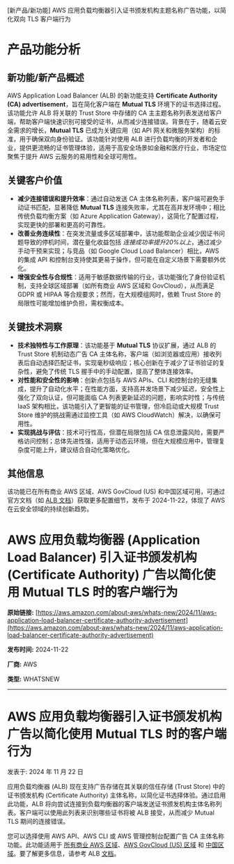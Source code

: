 
<!-- AI_TASK_START: AI标题翻译 -->
[新产品/新功能] AWS 应用负载均衡器引入证书颁发机构主题名称广告功能，以简化双向 TLS 客户端行为

<!-- AI_TASK_END: AI标题翻译 -->


<!-- AI_TASK_START: AI竞争分析 -->
# 产品功能分析

## 新功能/新产品概述  
AWS Application Load Balancer (ALB) 的新功能支持 **Certificate Authority (CA) advertisement**，旨在简化客户端在 **Mutual TLS** 环境下的证书选择过程。该功能允许 ALB 将关联的 Trust Store 中存储的 CA 主主题名称列表发送给客户端，帮助客户端快速识别可接受的证书，从而减少连接错误。背景在于，随着云安全需求的增长，**Mutual TLS** 已成为关键应用（如 API 网关和微服务架构）的标准，用于确保双向身份验证。该功能针对使用 ALB 进行负载均衡的开发者和企业，提供更流畅的证书管理体验，适用于高安全场景如金融和医疗行业，市场定位聚焦于提升 AWS 云服务的易用性和全球可用性。

## 关键客户价值  
- **减少连接错误和提升效率**：通过自动发送 CA 主体名称列表，客户端可避免手动证书匹配，显著降低 **Mutual TLS** 连接失败率，尤其在高并发环境中；相比传统负载均衡方案（如 Azure Application Gateway），这简化了配置过程，实现更快的部署和更高的可靠性。  
- **改善业务连续性**：在突发流量或多区域部署中，该功能帮助企业减少因证书问题导致的停机时间，潜在量化收益包括 _连接成功率提升20%以上_，通过减少手动干预来实现；与竞品（如 Google Cloud Load Balancer）相比，AWS 的集成 API 和控制台支持使其更易于操作，但可能在自定义场景下需要额外优化。  
- **增强安全性与合规性**：适用于敏感数据传输的行业，该功能强化了身份验证机制，支持全球区域部署（如所有商业 AWS 区域和 GovCloud），从而满足 GDPR 或 HIPAA 等合规要求；然而，在大规模组网时，依赖 Trust Store 的局限性可能增加维护负担，需权衡成本。

## 关键技术洞察  
- **技术独特性与工作原理**：该功能基于 **Mutual TLS** 协议扩展，通过 ALB 的 Trust Store 机制动态广告 CA 主体名称，客户端（如浏览器或应用）接收列表后自动选择匹配证书，实现毫秒级响应；核心创新在于减少了证书验证的复杂性，避免了传统 TLS 握手中的手动配置，提高了整体连接效率。  
- **对性能和安全性的影响**：创新点包括与 AWS APIs、CLI 和控制台的无缝集成，提升了自动化水平；在性能方面，支持高并发场景下减少延迟，安全性上强化了双向认证，但可能面临 CA 列表更新延迟的问题，影响实时性；与传统 IaaS 架构相比，该功能引入了更智能的证书管理，但冷启动或大规模 Trust Store 维护的挑战需通过监控工具（如 AWS CloudWatch）解决，以确保可用性。  
- **实现挑战与评估**：技术可行性高，但潜在局限包括 CA 信息泄露风险，需要严格访问控制；总体先进性强，适用于动态云环境，但在大规模应用中，管理复杂度可能上升，建议结合自动化策略优化。 

## 其他信息  
该功能已在所有商业 AWS 区域、AWS GovCloud (US) 和中国区域可用，可通过官方文档（如 [ALB 文档](https://docs.aws.amazon.com/elasticloadbalancing/latest/application/mutual-authentication.html#advertise-ca-subject)）获取更多配置细节，发布于 2024-11-22，体现了 AWS 在云安全领域的持续创新趋势。

<!-- AI_TASK_END: AI竞争分析 -->


<!-- AI_TASK_START: AI全文翻译 -->
# AWS 应用负载均衡器 (Application Load Balancer) 引入证书颁发机构 (Certificate Authority) 广告以简化使用 Mutual TLS 时的客户端行为

**原始链接:** [https://aws.amazon.com/about-aws/whats-new/2024/11/aws-application-load-balancer-certificate-authority-advertisement](https://aws.amazon.com/about-aws/whats-new/2024/11/aws-application-load-balancer-certificate-authority-advertisement)

**发布时间:** 2024-11-22

**厂商:** AWS

**类型:** WHATSNEW

---

# AWS 应用负载均衡器引入证书颁发机构广告以简化使用 Mutual TLS 时的客户端行为

发表于: 2024 年 11 月 22 日 

应用负载均衡器 (ALB) 现在支持广告存储在其关联的信任存储 (Trust Store) 中的证书颁发机构 (Certificate Authority) 主体名称，以简化证书选择体验。通过启用此功能，ALB 将向尝试连接到负载均衡器的客户端发送证书颁发机构主体名称列表。客户端可以使用此列表来识别哪些证书将被 ALB 接受，从而减少 Mutual TLS 期间的连接错误。  
  
您可以选择使用 AWS API、AWS CLI 或 AWS 管理控制台配置广告 CA 主体名称功能。此功能适用于 [所有商业 AWS 区域](https://aws.amazon.com/about-aws/global-infrastructure/regional-product-services/)、[AWS GovCloud (US) 区域](https://aws.amazon.com/govcloud-us/) 和 [中国区域](https://aws.amazon.com/about-aws/global-infrastructure/regional-product-services/#AWS_China_Regions*)。要了解更多信息，请参考 ALB [文档](https://docs.aws.amazon.com/elasticloadbalancing/latest/application/mutual-authentication.html#advertise-ca-subject)。

<!-- AI_TASK_END: AI全文翻译 -->

